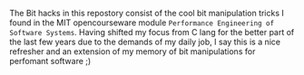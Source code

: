 The Bit hacks in this repostory consist of the cool bit manipulation tricks I found in the MIT opencourseware module ```Performance Engineering of Software Systems```. Having shifted my focus from C lang for the better part of the last few years due to the demands of my daily job, I say this is a nice refresher and an extension of my memory of bit manipulations for perfomant software ;)
